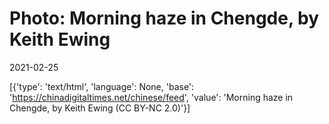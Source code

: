 # Photo: Morning haze in Chengde, by Keith Ewing

2021-02-25

[{'type': 'text/html', 'language': None, 'base': 'https://chinadigitaltimes.net/chinese/feed', 'value': 'Morning haze in Chengde, by Keith Ewing (CC BY-NC 2.0)'}]